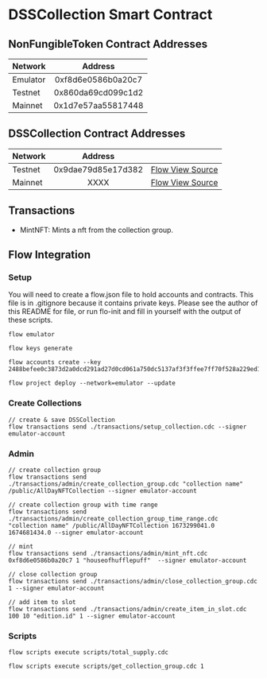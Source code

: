 # DSSCollection Smart Contract

## NonFungibleToken Contract Addresses
| Network   | Address |
| ----------|:-------:|
| Emulator   |  0xf8d6e0586b0a20c7  |
| Testnet   |  0x860da69cd099c1d2  |
| Mainnet   |  0x1d7e57aa55817448   |

## DSSCollection Contract Addresses
| Network   | Address |                                                                                     |
| ----------|:-------:|-------------------------------------------------------------------------------------|
| Testnet   |  0x9dae79d85e17d382   | [Flow View Source](https://flow-view-source.com/testnet/) |
| Mainnet   |  XXXX   | [Flow View Source](https://flow-view-source.com/mainnet/) |


## Transactions
- MintNFT: Mints a nft from the collection group.

## Flow Integration

### Setup
You will need to create a flow.json file to hold accounts and contracts. This file is in .gitignore because it contains private keys. Please see the author of this README for file, or run flo-init and fill in yourself with the output of these scripts.
```
flow emulator

flow keys generate

flow accounts create --key 2488befee0c3873d2a0dcd291ad27d0cd061a750dc5137af3f3ffee7ff70f528a229ed1039ce1de23986d4506d4671df096881e5d60c18e93c8df321a180adac

flow project deploy --network=emulator --update
```

### Create Collections
```
// create & save DSSCollection 
flow transactions send ./transactions/setup_collection.cdc --signer emulator-account
```

### Admin
```
// create collection group
flow transactions send ./transactions/admin/create_collection_group.cdc "collection name" /public/AllDayNFTCollection --signer emulator-account

// create collection group with time range
flow transactions send ./transactions/admin/create_collection_group_time_range.cdc "collection name" /public/AllDayNFTCollection 1673299041.0 1674681434.0 --signer emulator-account

// mint
flow transactions send ./transactions/admin/mint_nft.cdc 0xf8d6e0586b0a20c7 1 "houseofhufflepuff"  --signer emulator-account

// close collection group
flow transactions send ./transactions/admin/close_collection_group.cdc 1 --signer emulator-account

// add item to slot
flow transactions send ./transactions/admin/create_item_in_slot.cdc 100 10 "edition.id" 1 --signer emulator-account
```


### Scripts
```
flow scripts execute scripts/total_supply.cdc

flow scripts execute scripts/get_collection_group.cdc 1
```


